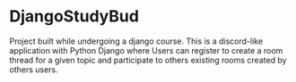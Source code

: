 # DjangoStudyBud
Project built while undergoing a django course. This is a discord-like application with Python Django where Users can register to create a room thread for a given topic and participate to others existing rooms created by others users. 
